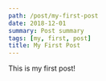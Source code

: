 ```yaml
---
path: /post/my-first-post
date: 2018-12-01
summary: Post summary
tags: [my, first, post]
title: My First Post
---
```


This is my first post!
